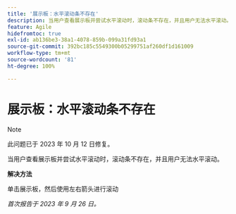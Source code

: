 ```yaml
---
title: '展示板：水平滚动条不存在'
description: 当用户查看展示板并尝试水平滚动时，滚动条不存在，并且用户无法水平滚动。
feature: Agile
hidefromtoc: true
exl-id: ab136be3-38a1-4078-859b-099a31fd93a1
source-git-commit: 392bc185c5549300b05299751af260df1d161009
workflow-type: tm+mt
source-wordcount: '81'
ht-degree: 100%

---
```


# 展示板：水平滚动条不存在

>[!NOTE]
>
>此问题已于 2023 年 10 月 12 日修复。

当用户查看展示板并尝试水平滚动时，滚动条不存在，并且用户无法水平滚动。

**解决方法**

单击展示板，然后使用左右箭头进行滚动

_首次报告于 2023 年 9 月 26 日。_
